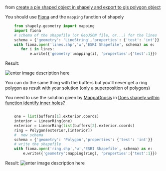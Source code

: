 from [create a pie shaped object in shapely and export to gis polygon object](http://gis.stackexchange.com/questions/84412/create-a-pie-shaped-object-in-shapely-and-export-to-gis-polygon-object)

You should use [Fiona][1] and the `mapping` function of shapely


```Python
    from shapely.geometry import mapping
    import fiona
    # schema of the shapefile (or GeoJSON file, or...) for the lines
    schema = {'geometry': 'LineString','properties': {'test': 'int'}}
    with fiona.open('lines.shp','w','ESRI Shapefile', schema) as e:
       for i in lines:
           e.write({'geometry':mapping(i), 'properties':{'test':1}})
```

Result:

![enter image description here][2]

You can do the same thing with the buffers but you'll never get a ring polygon as result with your solution (only a superposition of polygons)

You need to use the solution given by [MappaGnosis][3] in [Does shapely within function identify inner holes?][4]

```Python

    one = list(buffers[1].exterior.coords)
    interior = LinearRing(one)
    exterior = LinearRing(list(buffers[2].exterior.coords)
    ring = Polygon(exterior,[interior])
    #  new schema
    schema = {'geometry': 'Polygon','properties': {'test': 'int'}}
    # write the shapefile
    with fiona.open('ring.shp','w','ESRI Shapefile', schema) as e:
        e.write({'geometry':mapping(ring), 'properties':{'test':1}})
```

 Result:
![enter image description here][5]


  [1]: http://toblerity.org/fiona/manual.html
  [2]: http://i.stack.imgur.com/0HABx.jpg
  [3]: http://gis.stackexchange.com/users/5222/mappagnosis
  [4]: http://gis.stackexchange.com/questions/72306/does-shapely-within-function-identify-inner-holes
  [5]: http://i.stack.imgur.com/nycPm.jpg
